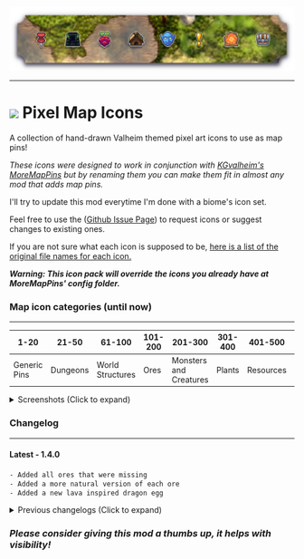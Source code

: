 ![PixelMapIconsBanner](https://raw.githubusercontent.com/TheOllix/PixelMapIcons/refs/heads/main/ollix_pixelmapicons_thunderstore_banner.png)

---
# ![](https://raw.githubusercontent.com/TheOllix/icons24px/refs/heads/main/24_map.png) Pixel Map Icons 

A collection of hand-drawn Valheim themed pixel art icons to use as map pins!

*These icons were designed to work in conjunction with [KGvalheim's MoreMapPins](https://thunderstore.io/c/valheim/p/KGvalheim/MoreMapPins/) but by renaming them you can make them fit in almost any mod that adds map pins.*

I'll try to update this mod everytime I'm done with a biome's icon set.

Feel free to use the ([Github Issue Page](https://github.com/TheOllix/PixelMapIcons/issues)) to request icons or suggest changes to existing ones.

If you are not sure what each icon is supposed to be, [here is a list of the original file names for each icon.](https://github.com/TheOllix/PixelMapIcons/blob/main/IconNames.md)

***Warning: This icon pack will override the icons you already have at MoreMapPins' config folder.***

### Map icon categories (until now)
---

| 1-20 | 21-50 | 61-100 | 101-200 | 201-300 | 301-400 | 401-500 | 901-999 |
|-------|---|---|---|---|---|---|---|
| Generic Pins | Dungeons | World Structures | Ores | Monsters and Creatures | Plants | Resources | Utilities |

<details>
<summary>Screenshots (Click to expand)</summary>

![Screenshot Map](https://raw.githubusercontent.com/TheOllix/PixelMapIcons/refs/heads/main/screenshot.jpg)
</details>

### Changelog
---

#### Latest - 1.4.0
    - Added all ores that were missing 
    - Added a more natural version of each ore
    - Added a new lava inspired dragon egg

<details>
<summary>Previous changelogs (Click to expand)</summary> 

#### 1.3.0 
    - Added 5 mountains themed pins for a total of 50
#### 1.2.1 
    - Fixed the pin icons that were missing white pixels
#### 1.2.0 
    - Added 8 swamp themed pins for a total of 45
#### 1.1.1 
    - Added 8 pins and made a list with all icon names
#### 1.0.1 
    - Updated Thunderstore Icon
#### 1.0.0 
    - First upload - Meadows and Generic icon 
    
</details>


### *Please consider giving this mod a thumbs up, it helps with visibility!*
